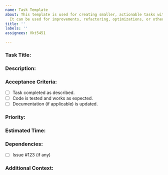 ```yaml
---
name: Task Template
about: This template is used for creating smaller, actionable tasks within the project.
  It can be used for improvements, refactoring, optimizations, or other tasks.
title: ''
labels: ''
assignees: Vkt5451

---
```


### Task Title:
<!-- A clear and concise title for the task -->

### Description:
<!-- What is the task that needs to be done? -->

### Acceptance Criteria:
<!-- Define the conditions that need to be met for the task to be considered complete. -->
- [ ] Task completed as described.
- [ ] Code is tested and works as expected.
- [ ] Documentation (if applicable) is updated.

### Priority:
<!-- Indicate the priority level: low, medium, high -->

### Estimated Time:
<!-- (Optional) How long do you expect this task to take? -->

### Dependencies:
<!-- List any related tasks or issues that must be completed before this one. -->
- [ ] Issue #123 (if any)

### Additional Context:
<!-- Any other relevant information or details that would help complete the task -->
